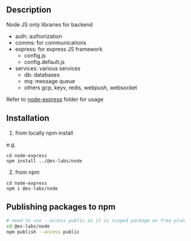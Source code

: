 ## Description

Node JS only libraries for backend

- auth: authorization
- comms:  for communications
- express: for express JS framework 
  - config.js
  - config.default.js
- services: various services
  - db: databases
  - mq: message queue
  - others gcp, keyv, redis, webpush, websocket

Refer to [node-express](../../node-express) folder for usage

## Installation

1. from locally
npm install <path-to-this-foder-from-where-you-want-to-install-this>

e.g.

```
cd node-express
npm install ../@es-labs/node
```

2. from npm

```
cd node-express
npm i @es-labs/node
```

## Publishing packages to npm

```bash
# need to use --access public as it is scoped package on free plan
cd @es-labs/node
npm publish --access public
```
